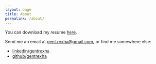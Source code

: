 ```yaml
---
layout: page
title: About
permalink: /about/
---
```

You can download my resume [here](https://drive.google.com/uc?export=download&id=1kmvLu1_yrgAThJO2beWqG5Csw0JJGDPD). 

Send me an email at [gent.rexha@gmail.com](mailto:gent.rexha@gmail.com), or find me somewhere else:
- [linkedin/gentrexha](https://www.linkedin.com/in/gentrexha/)
- [github/gentrexha](https://github.com/gentrexha)

